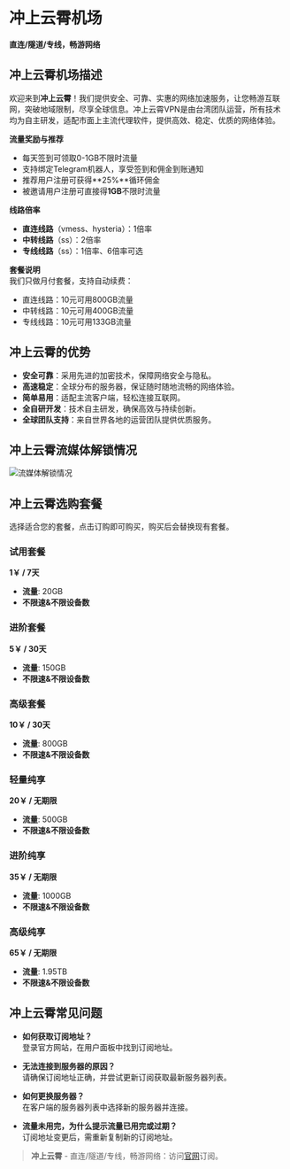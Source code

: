 # 冲上云霄机场  
**直连/隧道/专线，畅游网络**

## 冲上云霄机场描述

欢迎来到**冲上云霄**！我们提供安全、可靠、实惠的网络加速服务，让您畅游互联网，突破地域限制，尽享全球信息。冲上云霄VPN是由台湾团队运营，所有技术均为自主研发，适配市面上主流代理软件，提供高效、稳定、优质的网络体验。

**流量奖励与推荐**  
- 每天签到可领取0-1GB不限时流量  
- 支持绑定Telegram机器人，享受签到和佣金到账通知  
- 推荐用户注册可获得**25%**循环佣金  
- 被邀请用户注册可直接得**1GB**不限时流量

**线路倍率**  
- **直连线路**（vmess、hysteria）：1倍率  
- **中转线路**（ss）：2倍率  
- **专线线路**（ss）：1倍率、6倍率可选

**套餐说明**  
我们只做月付套餐，支持自动续费：
- 直连线路：10元可用800GB流量  
- 中转线路：10元可用400GB流量  
- 专线线路：10元可用133GB流量

## 冲上云霄的优势

- **安全可靠**：采用先进的加密技术，保障网络安全与隐私。
- **高速稳定**：全球分布的服务器，保证随时随地流畅的网络体验。
- **简单易用**：适配主流客户端，轻松连接互联网。
- **全自研开发**：技术自主研发，确保高效与持续创新。
- **全球团队支持**：来自世界各地的运营团队提供优质服务。

## 冲上云霄流媒体解锁情况

![流媒体解锁情况](/1729663715.jpg)

## 冲上云霄选购套餐

选择适合您的套餐，点击订购即可购买，购买后会替换现有套餐。

### 试用套餐  
**1￥ / 7天**  
- **流量**: 20GB  
- **不限速&不限设备数**

### 进阶套餐  
**5￥ / 30天**  
- **流量**: 150GB  
- **不限速&不限设备数**

### 高级套餐  
**10￥ / 30天**  
- **流量**: 800GB  
- **不限速&不限设备数**

### 轻量纯享  
**20￥ / 无期限**  
- **流量**: 500GB  
- **不限速&不限设备数**

### 进阶纯享  
**35￥ / 无期限**  
- **流量**: 1000GB  
- **不限速&不限设备数**

### 高级纯享  
**65￥ / 无期限**  
- **流量**: 1.95TB  
- **不限速&不限设备数**

## 冲上云霄常见问题

- **如何获取订阅地址？**  
  登录官方网站，在用户面板中找到订阅地址。
  
- **无法连接到服务器的原因？**  
  请确保订阅地址正确，并尝试更新订阅获取最新服务器列表。
  
- **如何更换服务器？**  
  在客户端的服务器列表中选择新的服务器并连接。
  
- **流量未用完，为什么提示流量已用完或过期？**  
  订阅地址变更后，需重新复制新的订阅地址。

> **冲上云霄** - 直连/隧道/专线，畅游网络：访问[官网](https://jump.p6p.net/217)订阅。
